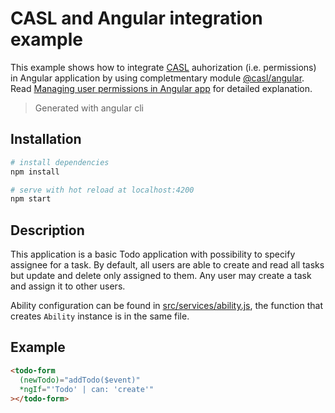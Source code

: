 # CASL and Angular integration example

This example shows how to integrate [CASL][casl-ability] auhorization (i.e. permissions) in Angular application by using completmentary module [@casl/angular][casl-angular]. Read [Managing user permissions in Angular app](#) for detailed explanation.

> Generated with angular cli

## Installation

``` bash
# install dependencies
npm install 

# serve with hot reload at localhost:4200
npm start
```

## Description

This application is a basic Todo application with possibility to specify assignee for a task. By default, all users are able to create and read all tasks but update and delete only assigned to them. Any user may create a task and assign it to other users.

Ability configuration can be found in [src/services/ability.js](./src/services/ability.js), the function that creates `Ability` instance is in the same file. 

## Example

```html
<todo-form 
  (newTodo)="addTodo($event)" 
  *ngIf="'Todo' | can: 'create'"
></todo-form>
```

[casl-ability]: https://github.com/stalniy/casl/tree/master/packages/casl-ability
[casl-angular]: https://github.com/stalniy/casl/tree/master/packages/casl-angular
